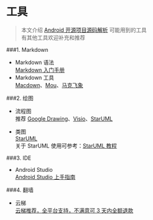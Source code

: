 工具
====================================
> 本文介绍 [Android 开源项目源码解析](http://a.codekk.com) 可能用到的工具  
> 有其他工具欢迎补充和推荐  

###1. Markdown
- Markdown 语法  
[Markdown 入门手册](https://github.com/android-cn/blog/blob/master/dev-tool/markdown.md)  
- Markdown 工具  
[Macdown](http://macdown.uranusjr.com/)、[Mou](http://25.io/mou/)、[马克飞象](http://maxiang.info/)

###2. 绘图
- 流程图  
推荐 [Google Drawing](https://docs.google.com/drawings)、[Visio](http://products.office.com/en-us/visio/flowchart-software)、[StarUML](http://staruml.io/)

- 类图  
[StarUML](http://staruml.io/)  
关于 StarUML 使用可参考：[StarUML 教程](https://github.com/android-cn/android-open-project-analysis/blob/master/common/tool/staruml.pdf)  

###3. IDE  
- Android Studio  
[Android Studio 上手指南](https://github.com/android-cn/blog/blob/master/dev-tool/android-studio/README.md)  

###4. 翻墙
- 云梯  
[云梯推荐，全平台支持，不满意可 3 天内全额退款](http://refyt.com/?r=b5b36c4d20772997)
